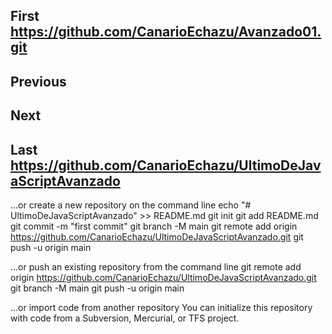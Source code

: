 ## First https://github.com/CanarioEchazu/Avanzado01.git
## Previous
## Next
## Last https://github.com/CanarioEchazu/UltimoDeJavaScriptAvanzado


…or create a new repository on the command line
echo "# UltimoDeJavaScriptAvanzado" >> README.md
git init
git add README.md
git commit -m "first commit"
git branch -M main
git remote add origin https://github.com/CanarioEchazu/UltimoDeJavaScriptAvanzado.git
git push -u origin main

…or push an existing repository from the command line
git remote add origin https://github.com/CanarioEchazu/UltimoDeJavaScriptAvanzado.git
git branch -M main
git push -u origin main

…or import code from another repository
You can initialize this repository with code from a Subversion, Mercurial, or TFS project.
